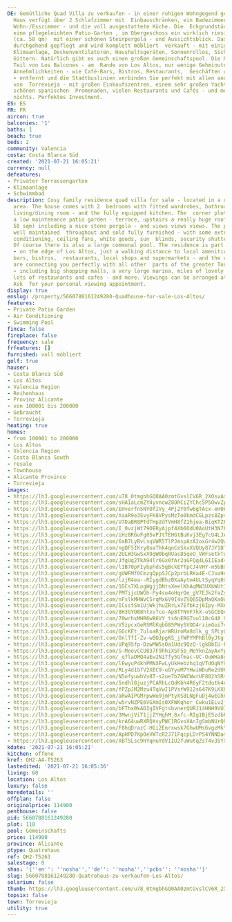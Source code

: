```yaml
---
DE: Gemütliche Quad Villa zu verkaufen - in einer ruhigen Wohngegend gelegen. Das
  Haus verfügt über 2 Schlafzimmer mit  Einbauschränken, ein Badezimmer, ein geräumiges
  Wohn-/Esszimmer - und die voll ausgestattete Küche. Die  Eckgrundstückvilla bietet
  eine pflegeleichten Patio-Garten , im Obergeschoss ein wirklich riesige Solarium
  (ca. 58 qm)  mit einer schönen Steinpergola - und Aussichtsblick. Das Anwesen ist
  durchgehend gepflegt und wird komplett möbliert  verkauft - mit einigen Extras wie
  Klimaanlage, Deckenventilatoren, Haushaltsgeräten, Sonnenrollos, Sicherheitsrollläden  und
  Gittern. Natürlich gibt es auch einen großen Gemeinschaftspool. Die Residenz ist
  Teil von Los Balcones - am  Rande von Los Altos, nur wenige Gehminuten von lokalen
  Annehmlichkeiten - wie Café-Bars, Bistros, Restaurants,  Geschäften und Supermärkten
  - entfernt und die Stadtbuslinien verbinden Sie perfekt mit allen anderen Teilen
  von  Torrevieja - mit großen Einkaufszentren, einem sehr großen Yachthafen, kilometerlangen
  schönen spanischen  Promenaden, vielen Restaurants und Cafés - und mehr. Es fehlt
  nichts. Perfektes Investment.
ES: ES
FR: FR
aircon: true
balconies: '1'
baths: 1
beach: true
beds: 2
community: Valencia
costa: Costa Blanca Süd
created: '2021-07-21 16:05:21'
currency: null
defeatures:
- Privater Terrassengarten
- Klimaanlage
- Schwimmbad
description: Cosy family residence quad villa for sale - located in a quiet residential
  area. The house comes with 2  bedrooms with fitted wardrobes, bathroom, spacious
  living/dining room - and the fully equipped kitchen. The  corner plot villa is offering
  a low maintenance patio garden - terrace, upstairs a really huge roof solarium  (approx.
  58 sqm) including a nice stone pergola - and views views views. The property is
  well maintained  throughout and sold fully furnished - with some extras like air
  conditioning, ceiling fans, white goods, sun  blinds, security shutters and grills.
  Of course there is also a large communal pool. The residence is part of  Los Balcones
  - on the edge of Los Altos, just a walking distance to local amenities - like cafe
  bars, bistros,  restaurants, local shops and supermarkets - and the city bus lines
  are connecting you perfectly with all other  parts of the greater Torrevieja region
  - including big shopping malls, a very large marina, miles of lovely  Spanish promenades,
  lots of restaurants and cafes - and more. Viewings can be arranged at any time.
  Ask  for your personal viewing appointment.
display: true
enslug: /property/5660788161249280-Quadhouse-for-sale-Los-Altos/
features:
- Private Patio Garden
- Air Conditioning
- Swimming Pool
finca: false
fireplace: false
frequency: sale
frfeatures: []
furnished: voll möbliert
golf: true
hauser:
- Costa Blanca Süd
- Los Altos
- Valencia Region
- Reihenhaus
- Provinz Alicante
- von 100001 bis 200000
- Gebraucht
- Torrevieja
heating: true
homes:
- from 100001 to 200000
- Los Altos
- Valencia Region
- Costa Blanca South
- resale
- Townhouse
- Alicante Province
- Torrevieja
images:
- https://lh3.googleusercontent.com/u78_0tmgbhGQ0AA0zmtGvslCV6R_2XOsvAmuIReTYik6d9pAebYVJgT-zbiFYOF8BsXLUf22d1kSbIi3vAFj9cAGoMDu2X2YRw=w640-rj-e30-l100
- https://lh3.googleusercontent.com/sHA1aLcmZY4yvncwZ8ORCiZYChc5P5OwvZpATxC57cIaprSawDTkgI1WIiykf1HiTGJO5WguZDN4XC4oMoXwqA2WKGwmYuTsmg=w640-rj-e30-l100
- https://lh3.googleusercontent.com/EHverfn5NYOfIVy_4Pj2Y0fw6gTAcx-eH06Z6e4ouQTJkczaOcozmlzdXAukKAjUgK0Wx3iXej02JIP8ABbk5_xYZGe8Fk11=w640-rj-e30-l100
- https://lh3.googleusercontent.com/XaaR9e3SvyFK8VPysMzTo0kmdCGLpzs8Zpv8okGaVxXtoztOdquFCgt7xgK99PFOMLeTVAvqPuxKkt1Pd8OyqjuQd6z2Q0td2w=w640-rj-e30-l100
- https://lh3.googleusercontent.com/U7DaBR8PTdTHp2dTVmH8fZ1hjea-BiqKTZF2XJ70IMSY6oSf1Uo9kU0EZn6zOzVU8YyLinXoyodpY7cYwuFS9CWxivEQbVXHO_I=w640-rj-e30-l100
- https://lh3.googleusercontent.com/I_0vzjWt79OERyAjpf4Xb6OdU0AoUtH3N7b44tqEElVD94BSd5jpqDRs7PjHG6Fx0DndLE0Oc87aPctRpcHBaTvse6zrWY84dQ=w640-rj-e30-l100
- https://lh3.googleusercontent.com/iHz8RGoFg05ePJtTEHGtBuKvj3Eg7cU4LJAUcKGjRz7mduxFQXvhxi0zsCz464lrtEO67Hps3iMWcbgzWJ5x8xRhoUTfvaeHVA=w640-rj-e30-l100
- https://lh3.googleusercontent.com/6aB7LyBvLsqVWR5TlPJmspAzA2oxGr4w2QwQok_vf7IiBhf6JkXAP2J2ttmY1e4Y4XUg-g1mDbK41Y8ykz7bbYlY1oshU1uO=w640-rj-e30-l100
- https://lh3.googleusercontent.com/ngQF5IKry8oaThk4qnCeSkxXVQUy87JY18TZAnHTvlOJywFs6u3jEpDekOarPCGArFmpuvSTXWYpC259GdyAapbFTl_UZDTY=w640-rj-e30-l100
- https://lh3.googleusercontent.com/2ULW3GwSxX9qW0bqRUas85qeO_VWFsetkTgTY5PVZfW0WX5HDmMNGhDe5qbcPfgMc7SBQYkm49-GAg3J5n42Z0123Wieb8cfxg=w640-rj-e30-l100
- https://lh3.googleusercontent.com/JfgUq2TkA94lr6Gx0fAr2aGFQq4LGIIEad4v-73b9ZWByaZLi8M5HEqr3HCpetm7GriUFGwWcQDe5A5KceYn27f-HUvdVTcPyA=w640-rj-e30-l100
- https://lh3.googleusercontent.com/lIB70pFIybphds5gBckEYTpCJ4VHY-m5bBXhIPaBSBckO4nAixLbRPX5Gs4zy2XOszzq-QNG1WabO6aXzSgVMpITcQm7k6aw=w640-rj-e30-l100
- https://lh3.googleusercontent.com/gUWFMfOCmzgQppSJCp2prbLRKa4E-CJoa9np9pT_w4B0cGgjZ7avezRid7Ls54jUoS0rCtHx5sq7aAANIeBbHZ1vALII9lFANQ=w640-rj-e30-l100
- https://lh3.googleusercontent.com/lzjR4ea--RIygdBhzBXaAytm4ULtSyqYq0X9ZsrXYLGWxOFcLWniczm8PYRUy3eUfc6bu2fJ3Xt6eJEP-6WTksBtG048SbfwGA=w640-rj-e30-l100
- https://lh3.googleusercontent.com/1DCs7XLogWgjjDNtsXeelKhAqMW3UXbWUtIWqeUT3awlaw-3i4ffotHmi3Wx593TPPpWx2Kdr0CGhXkQXUPGz7ONbZGrl6ZGVg=w640-rj-e30-l100
- https://lh3.googleusercontent.com/PMTijcUWGh-Py4so4oHqrQe_gV7EJk2FaZyVsd9FcD74BQOCa5XrxUKdqNqy_tGwiFjg_XamUGY-MJyHQ1zw-VjScFJWLVfCmg=w640-rj-e30-l100
- https://lh3.googleusercontent.com/nFslkMHWvC5rqMx6V9I4vZVQ85DpMaQKaOqYqqpTgCcBBU266V40suFhr67QXWG0lvl2EIMic9cIK-uM0swkWxExT_WU_ngOHw=w640-rj-e30-l100
- https://lh3.googleusercontent.com/ICsstSm1UjWkjhuZRrLx7Efbkzj6Ipy-MXHmhPULD6_53-tL_pIWs8BNsVHPc1axe1gZH0bRB1PeA0oOzHGMprxEYDv8fsYzQg=w640-rj-e30-l100
- https://lh3.googleusercontent.com/8H3GYOB8htxvTco-Ap8TYNVF7kX-uSGCEQemmJCb9e7Jfjy_906E3-BHh6iozzZ_0U0d4RXzzDbdfriQkU2-fsKb9VnS0Fsia7g=w640-rj-e30-l100
- https://lh3.googleusercontent.com/70wrhxMHR6wB6VY_ts6nERGToul10cG48_UMsOrKMfmr0Ue-N9FV8LIgCSFxN1GtovwDZyeoBRayh9xl97A4375Y3jzqh6iN=w640-rj-e30-l100
- https://lh3.googleusercontent.com/V5zpcxGeRSMlKqbG85PWySVOD4rzimGoi74-RI_lEWV-06krCiA2ZxjfN9R9hNUMzl3E1PQXVMprC2KTi98TFAKKLq0DYoAzWA=w640-rj-e30-l100
- https://lh3.googleusercontent.com/GGcKEt_7uloaRjarWRUroMa8dlk_g_SPLyQgqUl4iZIwlT_hfXyz5QLBCpb5TOaHVRlzRRi484GKYj-4tEYXFRIedD4qf1Kv=w640-rj-e30-l100
- https://lh3.googleusercontent.com/OnlTfI-Zv-wBQJpgKS_jfWPYMPhBl0yJtg-lSiIdbC3hPUaXKqG4JG6pDVt1kjIIe9u2kbIgPEFNLAWwzHXezT4U6SmLOG8uyWs=w640-rj-e30-l100
- https://lh3.googleusercontent.com/UPq95fp-DzwMW5sOa1Udc9QzQ-lgkBbIU-FlhsXYojf0JIXdY9mMV6y5TsQ0xdfsDPwPd07xJInh6e7CokBIwuTi8t9wrrGwC0g=w640-rj-e30-l100
- https://lh3.googleusercontent.com/S-MeovCCU037F9hhiXSF5b_MeYknZayAxYphowutic3MTunAp4ttqzIuOAjw7dUfIFUdiihi3W6qhjiTjToyeYY9NyABQFgfRE0=w640-rj-e30-l100
- https://lh3.googleusercontent.com/_q7laOMQ4aEw2NiTfy5Gfmac-UC-OuWHa8gm7KXlqIoDt89Sy5CwsFJ2oEyvLMWzyc5EtWkTbzaGrsKzuVUEJyjFqTZkTk9_=w640-rj-e30-l100
- https://lh3.googleusercontent.com/lEwyuP4khPMNXFwLyUkHebzhq1qVTdOqNYGrmN5lTGmrSTutnsT4pTX43yv6K1eUQzOqlD3jOEFVroAy19jSYAtnDRx1yPhq=w640-rj-e30-l100
- https://lh3.googleusercontent.com/RLy4d1GfV2XEC9-uGYyeM7YHwiWDuRe2dUKwYVZ2euRFcZs41KXSYKCHSL_iVXWmx01MAkhCG6eVJIKZZqZc4mDZgDnW_bwkeg=w640-rj-e30-l100
- https://lh3.googleusercontent.com/N5ofyuwhVv8T-s2ue7b7GWCWwrUF802hSRsIemcWct9gVhHF_UkqEuddMTrQ9JBMVzurV8Fs9DSGxh6h85rzCXQZNq43WxnuFQ=w640-rj-e30-l100
- https://lh3.googleusercontent.com/5ndhl8juzjPCARhLcQdKbh4R6yF2tdutk4nE50hiD-Y34SmIGbXs-jHsbE_nn0s96sGI3FYONAQrIOhB4VDvpMrqaEJmkb0SrTI=w640-rj-e30-l100
- https://lh3.googleusercontent.com/fPZpJM2Mzu4TqVwI1PVsfW912s647K9LKX8UfGlzBWhG89A1QtzS_NxUWV2JFHlJGHr6WHaaHuH46fyyrlnTZmOswp-cCLp3Xg=w640-rj-e30-l100
- https://lh3.googleusercontent.com/aRwAIPGMrpwWo9jmPtyXS8LNgFuDj4wEGhHK-G7CGGlUIZEhXy_P2lNXV-gqeyuu46DQUMj8c9pdZ1XKH7u9FV_t_2NaYSWv7AU=w640-rj-e30-l100
- https://lh3.googleusercontent.com/w5rvNZPE6VGXmIs0XFWKqhor_Cwku1ELv2j2QhJdHZAbfOpWGt-neB9rmMBFx4f_pp9uM1PfnZ9cSPONSIkyRwrFLNMAgllMyw=w640-rj-e30-l100
- https://lh3.googleusercontent.com/bFThx0kADIgIVFgtsbvnerQURJ14HNH9VUInlwR8eAb3uQs5vs5Y_vp7GVlQ5rJy6UNoIIyoIAhvjlYoC8eKPtvRY6o9bxrqCQ=w640-rj-e30-l100
- https://lh3.googleusercontent.com/3MwnjViT1jjZYHghM_8xfc-RIg1BjE5zdbPqR-hvMEUZS5k7t7Hu1h2MGGlDQwEyeWTs34znXFiYYLX8zQIFMCpF3mdiRHaI=w640-rj-e30-l100
- https://lh3.googleusercontent.com/krA64uwRXRQXvyPWC1RGvoXAnIgSmbNUrQhhuU9jpZHkn71IiCAlmtFxKyuGLlfIMqfm5_yZlAO3fCarZDLAqgWsV_Y78cYQ=w640-rj-e30-l100
- https://lh3.googleusercontent.com/F8hqDrazC-HGi2Enrxwsk7GhwUMs6vgzMkYq1ExpuryrX7LVxVANTrfeoLbMO7OiLGUA29rKiTohLEPdE-zrLMwcGiyzphMF=w640-rj-e30-l100
- https://lh3.googleusercontent.com/ApHPD7KpOeVWTcR2J71FqcpLDrPS4YNNDam3mmufwdhiHW4AwVgXfE45OT4POcTBUvr1yAFw5_WSmQsmlDXsiOcKpER4o3xEcw=w640-rj-e30-l100
- https://lh3.googleusercontent.com/XBT5Lsc9HYqHuYdV1IU2fuWutqZsT4v35YXB_g3DQoK4eJOo2Z7etWiWRpfDiWt10UdWOOt2sebxirUI-i5pgULs-8FiSy5gLW8=w640-rj-e30-l100
kdate: '2021-07-21 16:05:21'
kitchen: offene
kref: QH2-AA-T5263
lastedited: '2021-07-21 16:05:36'
living: 60
location: Los Altos
luxury: false
moredetails: ''
offplan: false
originalprice: 114900
penthouse: false
pid: 5660788161249280
plot: 118
pool: Gemeinschafts
price: 114900
province: Alicante
ptype: Quatrohaus
ref: QH2-T5263
salestage: 0
shas: '{''en'': ''nosha'',''de'': ''nosha'',''pcbs'': ''nosha''}'
slug: 5660788161249280-Quatrohaus-zu-verkaufen-Los-Altos/
solarium: false
thumb: https://lh3.googleusercontent.com/u78_0tmgbhGQ0AA0zmtGvslCV6R_2XOsvAmuIReTYik6d9pAebYVJgT-zbiFYOF8BsXLUf22d1kSbIi3vAFj9cAGoMDu2X2YRw=w400-h240-n-rj-e30-l100
topsix: false
town: Torrevieja
utility: true
---
```

